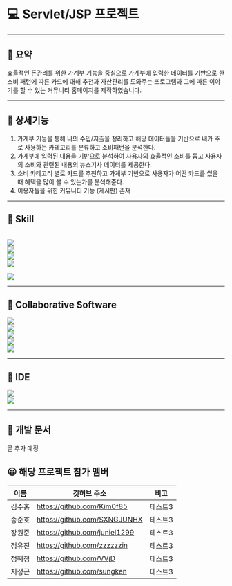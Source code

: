 

# 💻 Servlet/JSP 프로젝트

---

## 📝 요약
효율적인 돈관리를 위한 가계부 기능을 중심으로 가계부에 입력한 데이터를 기반으로 한 소비 패턴에 따른 카드에 대해 추천과 자산관리를 도와주는 프로그램과 그에 따른 이야기를 할 수 있는 커뮤니티 홈페이지를 제작하였습니다.

---
## :pushpin: 상세기능
1. 가계부 기능을 통해 나의 수입/지출을 정리하고 해당 데이터들을 기반으로 내가 주로 사용하는 카테고리를 분류하고 소비패턴을 분석한다.
2. 가계부에 입력된 내용을 기반으로 분석하여 사용자의 효율적인 소비를 돕고 사용자의 소비와 관련된 내용의 뉴스기사 데이터를 제공한다.
3. 소비 카테고리 별로 카드를 추천하고 가계부 기반으로 사용자가 어떤 카드를 썼을 때 혜택을 많이 볼 수 있는가를 분석해준다.
4. 이용자들을 위한 커뮤니티 기능 (게시판) 존재

<hr/>
<div align="left">
<h2>  📕 Skill </h2> <br/>
<img src="https://img.shields.io/badge/Java-007396?style=flat&logo=Java&logoColor=white"/> <br/>
<img src="https://img.shields.io/badge/html5-E34F26?style=for-the-badge&logo=html5&logoColor=white"> <br/>
<img src="https://img.shields.io/badge/css3-1572B6?style=for-the-badge&logo=css3&logoColor=white"> <br/>
<img src="https://img.shields.io/badge/javascript-F7DF1E?style=for-the-badge&logo=javascript&logoColor=black"> <br/>

 <img src="https://img.shields.io/badge/oracle-F80000?style=for-the-badge&logo=oracle&logoColor=white"> <br/>

<hr/>

## 📂 Collaborative Software <br/>
<img src="https://img.shields.io/badge/github-181717?style=for-the-badge&logo=github&logoColor=white">   <br/> 
<img src="https://img.shields.io/badge/canva-00C4CC?style=for-the-badge&logo=canva&logoColor=white">   <br/> 
<img src="https://img.shields.io/badge/googledocs-4285F4?style=for-the-badge&logo=googledocs&logoColor=white">  <br/> 
<img src="https://img.shields.io/badge/discord-5865F2?style=for-the-badge&logo=discord&logoColor=white"> <br/>
<img src="https://img.shields.io/badge/notion-000000?style=for-the-badge&logo=notion&logoColor=white">   <br/> 

  <hr/>

  ## :telescope: IDE <br/>
  <img src="https://img.shields.io/badge/visualstudiocode-007ACC?style=for-the-badge&logo=visualstudiocode&logoColor=white">   <br/> 
  <img src="https://img.shields.io/badge/eclipseide-2C2255?style=for-the-badge&logo=eclipseide&logoColor=white">   <br/> 






  <hr/>

  ## 📝 개발 문서 </br>
  곧 추가 예정


## 😀  해당 프로젝트 참가 멤버

|이름|깃허브 주소|비고|
|------|---|---|
|김수홍|https://github.com/Kim0f85|테스트3|
|송준호|https://github.com/SXNGJUNHX|테스트3|
|장원준|https://github.com/juniel1299|테스트3|
|정유진|https://github.com/zzzzzzin|테스트3|
|정혜정|https://github.com/VVjD|테스트3|
|지성근|https://github.com/sungken|테스트3|

